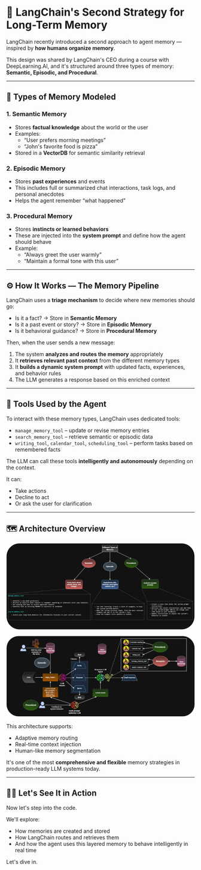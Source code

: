 # 🧠 LangChain's Second Strategy for Long-Term Memory

LangChain recently introduced a second approach to agent memory — inspired by **how humans organize memory**.

This design was shared by LangChain's CEO during a course with DeepLearning.AI, and it's structured around three types of memory:  
**Semantic, Episodic, and Procedural**.

---

## 🧩 Types of Memory Modeled

### 1. Semantic Memory
- Stores **factual knowledge** about the world or the user  
- Examples:
  - “User prefers morning meetings”
  - “John's favorite food is pizza”
- Stored in a **VectorDB** for semantic similarity retrieval

### 2. Episodic Memory
- Stores **past experiences** and events  
- This includes full or summarized chat interactions, task logs, and personal anecdotes  
- Helps the agent remember “what happened”

### 3. Procedural Memory
- Stores **instincts or learned behaviors**  
- These are injected into the **system prompt** and define how the agent should behave  
- Example:
  - “Always greet the user warmly”
  - “Maintain a formal tone with this user”

---

## ⚙️ How It Works — The Memory Pipeline

LangChain uses a **triage mechanism** to decide where new memories should go:

- Is it a fact? → Store in **Semantic Memory**
- Is it a past event or story? → Store in **Episodic Memory**
- Is it behavioral guidance? → Store in **Procedural Memory**

Then, when the user sends a new message:
1. The system **analyzes and routes the memory** appropriately
2. It **retrieves relevant past context** from the different memory types
3. It **builds a dynamic system prompt** with updated facts, experiences, and behavior rules
4. The LLM generates a response based on this enriched context

---

## 🔧 Tools Used by the Agent

To interact with these memory types, LangChain uses dedicated tools:

- `manage_memory_tool` – update or revise memory entries  
- `search_memory_tool` – retrieve semantic or episodic data  
- `writing_tool`, `calendar_tool`, `scheduling_tool` – perform tasks based on remembered facts  

The LLM can call these tools **intelligently and autonomously** depending on the context.

It can:
- Take actions
- Decline to act
- Or ask the user for clarification

---

## 🗺️ Architecture Overview

![LangChain Memory Strategy Schema](../images/langgraph_course_theory.png)

![LangChain Memory Strategy Theory](../images/langgraph_course_schema.png)

This architecture supports:
- Adaptive memory routing
- Real-time context injection
- Human-like memory segmentation

It's one of the most **comprehensive and flexible** memory strategies in production-ready LLM systems today.

---

## 👨‍🏫 Let's See It in Action

Now let's step into the code.

We'll explore:
- How memories are created and stored
- How LangChain routes and retrieves them
- And how the agent uses this layered memory to behave intelligently in real time

Let's dive in.
